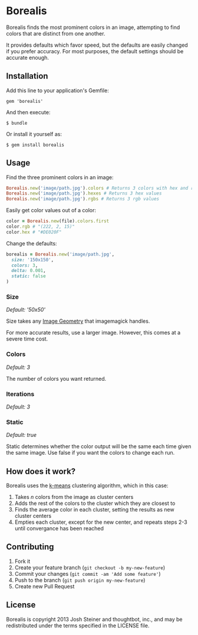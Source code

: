 # Borealis

Borealis finds the most prominent colors in an image, attempting to find colors that are distinct from one another.

It provides defaults which favor speed, but the defaults are easily changed if you prefer accuracy. For most purposes, the default settings should be accurate enough.

## Installation

Add this line to your application's Gemfile:

    gem 'borealis'

And then execute:

    $ bundle

Or install it yourself as:

    $ gem install borealis

## Usage

Find the three prominent colors in an image:

```ruby
Borealis.new('image/path.jpg').colors # Returns 3 colors with hex and rgb attributes
Borealis.new('image/path.jpg').hexes # Returns 3 hex values
Borealis.new('image/path.jpg').rgbs # Returns 3 rgb values
```

Easily get color values out of a color:

```ruby
color = Borealis.new(file).colors.first
color.rgb # "(222, 2, 15)"
color.hex # "#DE020F"
```

Change the defaults:

```ruby
borealis = Borealis.new('image/path.jpg',
  size: '150x150',
  colors: 3,
  delta: 0.001,
  static: false
)
```

### Size

_Default: '50x50'_

Size takes any [Image Geometry](http://www.imagemagick.org/script/command-line-processing.php#geometry) that imagemagick handles.

For more accurate results, use a larger image. However, this comes at a severe time cost.

### Colors

_Default: 3_

The number of colors you want returned.

### Iterations

_Default: 3_

### Static

_Default: true_

Static determines whether the color output will be the same each time given the same image. Use false if you want the colors to change each run.

## How does it work?

Borealis uses the [k-means](http://en.wikipedia.org/wiki/K-means_clustering) clustering algorithm, which in this case:

1. Takes _n_ colors from the image as cluster centers
2. Adds the rest of the colors to the cluster which they are closest to
3. Finds the average color in each cluster, setting the results as new cluster centers
4. Empties each cluster, except for the new center, and repeats steps 2-3 until convergance has been reached

## Contributing

1. Fork it
2. Create your feature branch (`git checkout -b my-new-feature`)
3. Commit your changes (`git commit -am 'Add some feature'`)
4. Push to the branch (`git push origin my-new-feature`)
5. Create new Pull Request

## License

Borealis is copyright 2013 Josh Steiner and thoughtbot, inc., and may be redistributed under the terms specified in the LICENSE file.
